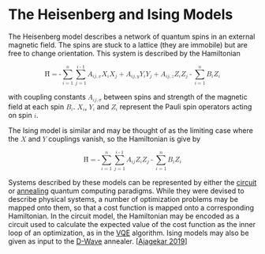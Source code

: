 # The Heisenberg and Ising Models

The Heisenberg model describes a network of quantum spins in an external magnetic field. The spins are stuck to a lattice (they are immobile) but are free to change orientation. This system is described by the Hamiltonian

<math display="block"><mi>&Hcirc;</mi><mo>=</mo><mrow><mo>-</mo><munderover><mo>&sum;</mo><mrow><mi>i</mi><mo>=</mo><mn>1</mn></mrow><mi>n</mi></munderover><munderover><mo>&sum;</mo><mrow><mi>j</mi><mo>=</mo><mn>1</mn></mrow><mrow><mi>i</mi><mo>-</mo><mn>1</mn></mrow></munderover><msub><mi>A</mi><mrow><mi>i</mi><mi>j</mi><mo>,</mo><mi>x</mi></mrow></msub><msub><mi>X</mi><mi>i</mi></msub><msub><mi>X</mi><mi>j</mi></msub><mo>+</mo><msub><mi>A</mi><mrow><mi>i</mi><mi>j</mi><mo>,</mo><mi>y</mi></mrow></msub><msub><mi>Y</mi><mi>i</mi></msub><msub><mi>Y</mi><mi>j</mi></msub><mo>+</mo><msub><mi>A</mi><mrow><mi>i</mi><mi>j</mi><mo>,</mo><mi>z</mi></mrow></msub><msub><mi>Z</mi><mi>i</mi></msub><msub><mi>Z</mi><mi>j</mi></msub></mrow><mo>-</mo><mrow><munderover><mo>&sum;</mo><mrow><mi>i</mi><mo>=</mo><mn>1</mn></mrow><mi>n</mi></munderover><msub><mi>B</mi><mi>i</mi></msub><msub><mi>Z</mi><mi>i</mi></msub></mrow></math>

with coupling constants <math><msub><mi>A</mi><mrow><mi>i</mi><mi>j</mi><mo>,</mo><mi>&sigma;</mi></mrow></msub></math> between spins and strength of the magnetic field at each spin <math><msub><mi>B</mi><mi>i</mi></msub></math>. <math><msub><mi>X</mi><mi>i</mi></msub></math>, <math><msub><mi>Y</mi><mi>i</mi></msub></math> and <math><msub><mi>Z</mi><mi>i</mi></msub></math> represent the Pauli spin operators acting on spin <math><mi>i</mi></math>.

The Ising model is similar and may be thought of as the limiting case where the <math><mi>X</mi></math> and <math><mi>Y</mi></math> couplings vanish, so the Hamiltonian is give by

<math display="block"><mi>&Hcirc;</mi><mo>=</mo><mrow><mo>-</mo><munderover><mo>&sum;</mo><mrow><mi>i</mi><mo>=</mo><mn>1</mn></mrow><mi>n</mi></munderover><munderover><mo>&sum;</mo><mrow><mi>j</mi><mo>=</mo><mn>1</mn></mrow><mrow><mi>i</mi><mo>-</mo><mn>1</mn></mrow></munderover><msub><mi>A</mi><mrow><mi>i</mi><mi>j</mi></mrow></msub><msub><mi>Z</mi><mi>i</mi></msub><msub><mi>Z</mi><mi>j</mi></msub></mrow><mo>-</mo><mrow><munderover><mo>&sum;</mo><mrow><mi>i</mi><mo>=</mo><mn>1</mn></mrow><mi>n</mi></munderover><msub><mi>B</mi><mi>i</mi></msub><msub><mi>Z</mi><mi>i</mi></msub></mrow></math>

Systems described by these models can be represented by either the [circuit](../architectures/circuit.md) or [annealing](../architectures/annealing.md) quantum computing paradigms. While they were devised to describe physical systems, a number of optimization problems may be mapped onto them, so that a cost function is mapped onto a corresponding Hamiltonian. In the circuit model, the Hamiltonian may be encoded as a circuit used to calculate the expected value of the cost function as the inner loop of an optimization, as in the [VQE](../algorithms/vqe.md) algorithm. Ising models may also be given as input to the [D-Wave](https://www.dwavesys.com/) annealer. [[Ajagekar 2019](https://doi.org/10.1016/j.energy.2019.04.186)]

<script>MathJax.typeset();</script>
